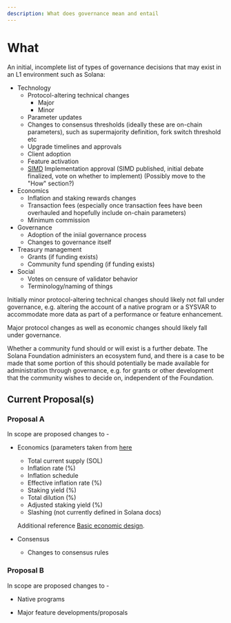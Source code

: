 ```yaml
---
description: What does governance mean and entail
---
```


# What

An initial, incomplete list of types of governance decisions that may exist in an L1 environment such as Solana:

* Technology
  * Protocol-altering technical changes
    * Major
    * Minor
  * Parameter updates
  * Changes to consensus thresholds (ideally these are on-chain parameters), such as supermajority definition, fork switch threshold etc
  * Upgrade timelines and approvals
  * Client adoption
  * Feature activation
  * [SIMD](https://www.soldev.app/simd) Implementation approval (SIMD published, initial debate finalized, vote on whether to implement) (Possibly move to the "How" section?)
* Economics
  * Inflation and staking rewards changes
  * Transaction fees (especially once transaction fees have been overhauled and hopefully include on-chain parameters)
  * Minimum commission
* Governance
  * Adoption of the iniial governance process
  * Changes to governance itself
* Treasury management
  * Grants (if funding exists)
  * Community fund spending (if funding exists)
* Social
  * Votes on censure of validator behavior
  * Terminology/naming of things

Initially minor protocol-altering technical changes should likely not fall under governance, e.g. altering the account of a native program or a SYSVAR to accommodate more data as part of a performance or feature enhancement.

Major protocol changes as well as economic changes should likely fall under governance.

Whether a community fund should or will exist is a further debate. The Solana Foundation administers an ecosystem fund, and there is a case to be made that some portion of this should potentially be made available for administration through governance, e.g. for grants or other development that the community wishes to decide on, independent of the Foundation.

## Current Proposal(s)

### Proposal A

In scope are proposed changes to - 

* Economics (parameters taken from [here](https://docs.solana.com/inflation/terminology)
  * Total current supply (SOL)
  * Inflation rate (%)
  * Inflation schedule
  * Effective inflation rate (%)
  * Staking yield (%)
  * Total dilution (%)
  * Adjusted staking yield (%)
  * Slashing (not currently defined in Solana docs)
 
   Additional reference [Basic economic design](https://docs.solana.com/transaction_fees#basic-economic-design).

* Consensus
  * Changes to consensus rules

### Proposal B

In scope are proposed changes to - 

* Native programs

* Major feature developments/proposals
